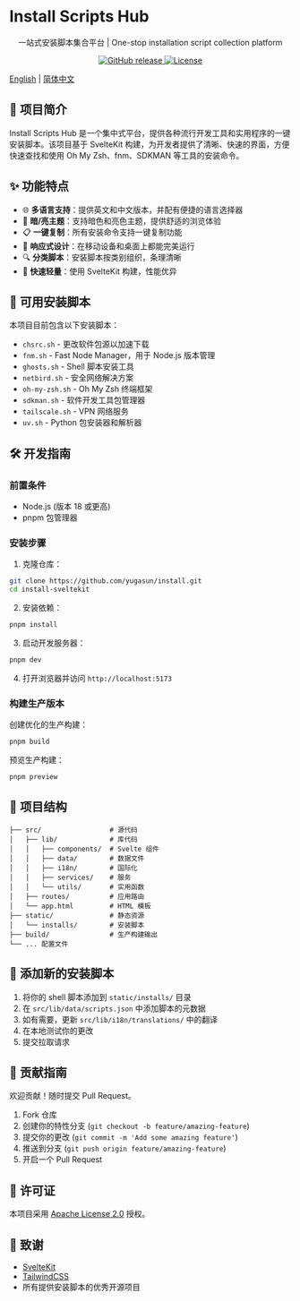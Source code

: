# Install Scripts Hub

<p align="center">
  一站式安装脚本集合平台 | One-stop installation script collection platform
</p>

<p align="center">
  <a href="https://github.com/yugasun/install/releases">
    <img src="https://img.shields.io/github/v/release/yugasun/install" alt="GitHub release">
  </a>
  <a href="LICENSE">
    <img src="https://img.shields.io/github/license/yugasun/install" alt="License">
  </a>
</p>

[English](README.md) | [简体中文](README.zh.md)

## 📖 项目简介

Install Scripts Hub 是一个集中式平台，提供各种流行开发工具和实用程序的一键安装脚本。该项目基于 SvelteKit 构建，为开发者提供了清晰、快速的界面，方便快速查找和使用 Oh My Zsh、fnm、SDKMAN 等工具的安装命令。

## ✨ 功能特点

- 🌐 **多语言支持**：提供英文和中文版本，并配有便捷的语言选择器
- 🌙 **暗/亮主题**：支持暗色和亮色主题，提供舒适的浏览体验
- 📋 **一键复制**：所有安装命令支持一键复制功能
- 📱 **响应式设计**：在移动设备和桌面上都能完美运行
- 🔍 **分类脚本**：安装脚本按类别组织，条理清晰
- 🚀 **快速轻量**：使用 SvelteKit 构建，性能优异

## 🚀 可用安装脚本

本项目目前包含以下安装脚本：

- `chsrc.sh` - 更改软件包源以加速下载
- `fnm.sh` - Fast Node Manager，用于 Node.js 版本管理
- `ghosts.sh` - Shell 脚本安装工具
- `netbird.sh` - 安全网络解决方案
- `oh-my-zsh.sh` - Oh My Zsh 终端框架
- `sdkman.sh` - 软件开发工具包管理器
- `tailscale.sh` - VPN 网络服务
- `uv.sh` - Python 包安装器和解析器

## 🛠 开发指南

### 前置条件

- Node.js (版本 18 或更高)
- pnpm 包管理器

### 安装步骤

1. 克隆仓库：
```bash
git clone https://github.com/yugasun/install.git
cd install-sveltekit
```

2. 安装依赖：
```bash
pnpm install
```

3. 启动开发服务器：
```bash
pnpm dev
```

4. 打开浏览器并访问 `http://localhost:5173`

### 构建生产版本

创建优化的生产构建：

```bash
pnpm build
```

预览生产构建：

```bash
pnpm preview
```

## 📁 项目结构

```
├── src/                 # 源代码
│   ├── lib/             # 库代码
│   │   ├── components/  # Svelte 组件
│   │   ├── data/        # 数据文件
│   │   ├── i18n/        # 国际化
│   │   ├── services/    # 服务
│   │   └── utils/       # 实用函数
│   ├── routes/          # 应用路由
│   └── app.html         # HTML 模板
├── static/              # 静态资源
│   └── installs/        # 安装脚本
├── build/               # 生产构建输出
└── ... 配置文件
```

## 📝 添加新的安装脚本

1. 将你的 shell 脚本添加到 `static/installs/` 目录
2. 在 `src/lib/data/scripts.json` 中添加脚本的元数据
3. 如有需要，更新 `src/lib/i18n/translations/` 中的翻译
4. 在本地测试你的更改
5. 提交拉取请求

## 🤝 贡献指南

欢迎贡献！随时提交 Pull Request。

1. Fork 仓库
2. 创建你的特性分支 (`git checkout -b feature/amazing-feature`)
3. 提交你的更改 (`git commit -m 'Add some amazing feature'`)
4. 推送到分支 (`git push origin feature/amazing-feature`)
5. 开启一个 Pull Request

## 📄 许可证

本项目采用 [Apache License 2.0](LICENSE) 授权。

## 🙏 致谢

- [SvelteKit](https://kit.svelte.dev/)
- [TailwindCSS](https://tailwindcss.com/)
- 所有提供安装脚本的优秀开源项目